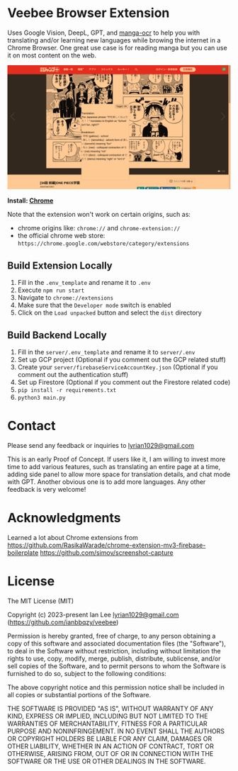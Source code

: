 
# Veebee Browser Extension

Uses Google Vision, DeepL, GPT, and [manga-ocr](https://github.com/kha-white/manga-ocr) to help you with translating and/or learning new languages while browing the internet in a Chrome Browser. One great use case is for reading manga but you can use it on most content on the web.

![](assets/example.png)

**Install: [Chrome](https://chrome.google.com/webstore/detail/manga-reader/eabnmbpmoencafnpbobahdeamaljhoef)**

Note that the extension won't work on certain origins, such as:

- chrome origins like: `chrome://` and `chrome-extension://`
- the official chrome web store: `https://chrome.google.com/webstore/category/extensions`

## Build Extension Locally

1. Fill in the `.env_template` and rename it to `.env`
2. Execute `npm run start`
3. Navigate to `chrome://extensions`
4. Make sure that the `Developer mode` switch is enabled
5. Click on the `Load unpacked` button and select the `dist` directory

## Build Backend Locally

1. Fill in the `server/.env_template` and rename it to `server/.env`
2. Set up GCP project (Optional if you comment out the GCP related stuff)
3. Create your `server/firebaseServiceAccountKey.json` (Optional if you comment out the authentication stuff)
4. Set up Firestore (Optional if you comment out the Firestore related code)
5. `pip install -r requirements.txt`
6. `python3 main.py`

# Contact

Please send any feedback or inquiries to lyrian1029@gmail.com

This is an early Proof of Concept. If users like it, I am willing to invest more time to add various features, such as translating an entire page at a time, adding side panel to allow more space for translation details, and chat mode with GPT. Another obvious one is to add more languages. Any other feedback is very welcome!


# Acknowledgments

Learned a lot about Chrome extensions from
https://github.com/RasikaWarade/chrome-extension-mv3-firebase-boilerplate
https://github.com/simov/screenshot-capture

# License

The MIT License (MIT)

Copyright (c) 2023-present Ian Lee <lyrian1029@gmail.com> (https://github.com/ianbbqzy/veebee)

Permission is hereby granted, free of charge, to any person obtaining a copy
of this software and associated documentation files (the "Software"), to deal
in the Software without restriction, including without limitation the rights
to use, copy, modify, merge, publish, distribute, sublicense, and/or sell
copies of the Software, and to permit persons to whom the Software is
furnished to do so, subject to the following conditions:

The above copyright notice and this permission notice shall be included in all
copies or substantial portions of the Software.

THE SOFTWARE IS PROVIDED "AS IS", WITHOUT WARRANTY OF ANY KIND, EXPRESS OR
IMPLIED, INCLUDING BUT NOT LIMITED TO THE WARRANTIES OF MERCHANTABILITY,
FITNESS FOR A PARTICULAR PURPOSE AND NONINFRINGEMENT. IN NO EVENT SHALL THE
AUTHORS OR COPYRIGHT HOLDERS BE LIABLE FOR ANY CLAIM, DAMAGES OR OTHER
LIABILITY, WHETHER IN AN ACTION OF CONTRACT, TORT OR OTHERWISE, ARISING FROM,
OUT OF OR IN CONNECTION WITH THE SOFTWARE OR THE USE OR OTHER DEALINGS IN THE
SOFTWARE.

